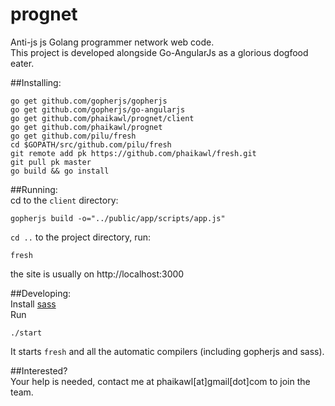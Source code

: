 prognet
=======

Anti-js js Golang programmer network web code.  
This project is developed alongside Go-AngularJs as a glorious dogfood eater.  

##Installing:
    
    go get github.com/gopherjs/gopherjs  
    go get github.com/gopherjs/go-angularjs  
    go get github.com/phaikawl/prognet/client
    go get github.com/phaikawl/prognet
    go get github.com/pilu/fresh
    cd $GOPATH/src/github.com/pilu/fresh  
    git remote add pk https://github.com/phaikawl/fresh.git  
    git pull pk master  
    go build && go install  
  

##Running:  
cd to the `client` directory:
    
    gopherjs build -o="../public/app/scripts/app.js"
`cd ..` to the project directory, run:
    
    fresh
the site is usually on http://localhost:3000

##Developing:  
Install [sass](http://sass-lang.com/install)  
Run
    
    ./start
It starts `fresh` and all the automatic compilers (including gopherjs and sass).  

##Interested?  
Your help is needed, contact me at phaikawl[at]gmail[dot]com to join the team.
